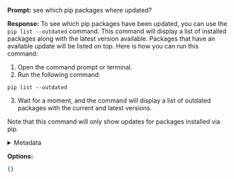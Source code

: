 **Prompt:**
see which pip packages where updated?

**Response:**
To see which pip packages have been updated, you can use the `pip list --outdated` command. This command will display a list of installed packages along with the latest version available. Packages that have an available update will be listed on top. Here is how you can run this command:

1. Open the command prompt or terminal.
2. Run the following command:

```shell
pip list --outdated
```

3. Wait for a moment, and the command will display a list of outdated packages with the current and latest versions.

Note that this command will only show updates for packages installed via pip.

<details><summary>Metadata</summary>

- Duration: 5903 ms
- Datetime: 2023-09-03T13:17:45.671553
- Model: gpt-3.5-turbo-0613

</details>

**Options:**
```json
{}
```

